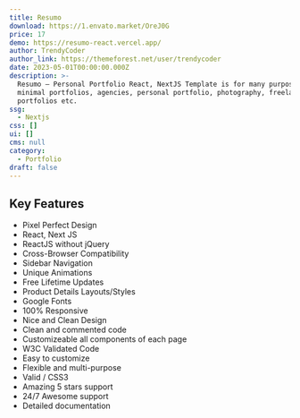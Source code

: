 ```yaml
---
title: Resumo
download: https://1.envato.market/OreJ0G
price: 17
demo: https://resumo-react.vercel.app/
author: TrendyCoder
author_link: https://themeforest.net/user/trendycoder
date: 2023-05-01T00:00:00.000Z
description: >-
  Resumo – Personal Portfolio React, NextJS Template is for many purpose like
  minimal portfolios, agencies, personal portfolio, photography, freelancer
  portfolios etc.
ssg:
  - Nextjs
css: []
ui: []
cms: null
category:
  - Portfolio
draft: false
---
```

## Key Features

- Pixel Perfect Design
- React, Next JS
- ReactJS without jQuery
- Cross-Browser Compatibility
- Sidebar Navigation
- Unique Animations
- Free Lifetime Updates
- Product Details Layouts/Styles
- Google Fonts
- 100% Responsive
- Nice and Clean Design
- Clean and commented code
- Customizeable all components of each page
- W3C Validated Code
- Easy to customize
- Flexible and multi-purpose
- Valid / CSS3
- Amazing 5 stars support
- 24/7 Awesome support
- Detailed documentation
